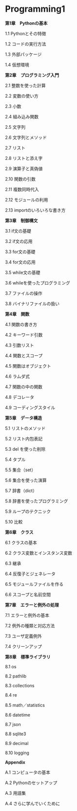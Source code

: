 # Programming1

**第1章　Pythonの基本**

1.1 Pythonとその特徴

1.2 コードの実行方法

1.3 外部パッケージ

1.4 仮想環境

**第2章　プログラミング入門**

2.1 整数を使った計算

2.2 変数の使い方

2.3 小数

2.4 組み込み関数

2.5 文字列

2.6 文字列とメソッド

2.7 リスト

2.8 リストと添え字

2.9 演算子と真偽値

2.10 関数の引数

2.11 複数同時代入

2.12 モジュールの利用

2.13 importのいろいろな書き方

**第3章　制御構文**

3.1 if文の基礎

3.2 if文の応用

3.3 for文の基礎

3.4 for文の応用

3.5 while文の基礎

3.6 whileを使ったプログラミング

3.7 ファイルの操作

3.8 バイナリファイルの扱い

**第4章　関数**

4.1 関数の書き方

4.2 キーワード引数

4.3 引数リスト

4.4 関数とスコープ

4.5 関数はオブジェクト

4.6 ラムダ式

4.7 関数の中の関数

4.8 デコレータ

4.9 コーディングスタイル

**第5章　データ構造**

5.1 リストのメソッド

5.2 リスト内包表記

5.3 del を使った削除

5.4 タプル

5.5 集合（set）

5.6 集合を使った演算

5.7 辞書（dict）

5.8 辞書を使ったプログラミング

5.9 ループのテクニック

5.10 比較

**第6章　クラス**

6.1 クラスの基本

6.2 クラス変数とインスタンス変数

6.3 継承

6.4 反復子とジェネレータ

6.5 モジュールファイルを作る

6.6 スコープと名前空間

**第7章　エラーと例外の処理**

7.1 エラーと例外の基本

7.2 例外の種類と対応方法

7.3 ユーザ定義例外

7.4 クリーンアップ

**第8章　標準ライブラリ**

8.1 os

8.2 pathlib

8.3 collections

8.4 re

8.5 math／statistics

8.6 datetime

8.7 json

8.8 sqlite3

8.9 decimal

8.10 logging

**Appendix**

A.1 コンピュータの基本

A.2 Pythonのセットアップ

A.3 用語集

A.4 さらに学んでいくために
